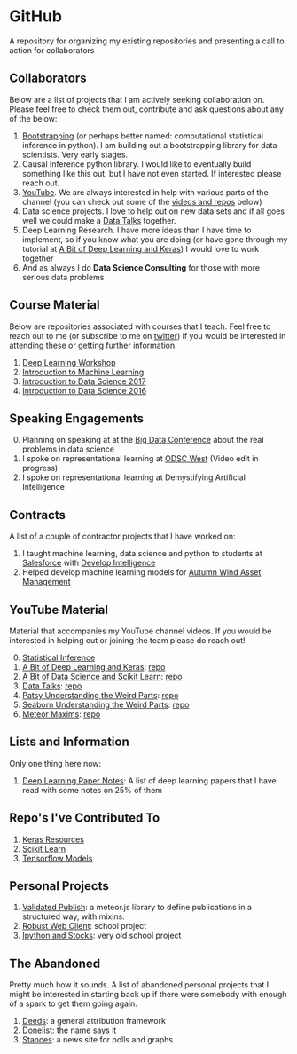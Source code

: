 # GitHub

A repository for organizing my existing repositories and presenting a call to action for collaborators

## Collaborators

Below are a list of projects that I am actively seeking collaboration on. Please feel free to check them out, contribute and ask questions about any of the below:

1. [Bootstrapping](https://github.com/knathanieltucker/bootstrapping) (or perhaps better named: computational statistical inference in python). I am building out a bootstrapping library for data scientists. Very early stages.
2. Causal Inference python library. I would like to eventually build something like this out, but I have not even started. If interested please reach out.
3. [YouTube](https://www.youtube.com/channel/UCQTQ0AbOupKNxKKY-_x46OQ). We are always interested in help with various parts of the channel (you can check out some of the [videos and repos](#youtube-material) below)
4. Data science projects. I love to help out on new data sets and if all goes well we could make a [Data Talks](https://www.youtube.com/watch?v=4Aimp4i5M0c) together.
5. Deep Learning Research. I have more ideas than I have time to implement, so if you know what you are doing (or have gone through my tutorial at [A Bit of Deep Learning and Keras](https://www.youtube.com/playlist?list=PLgJhDSE2ZLxaPX0jteHZG4skdj8ZrST9d)) I would love to work together
6. And as always I do **Data Science Consulting** for those with more serious data problems

## Course Material

Below are repositories associated with courses that I teach. Feel free to reach out to me (or subscribe to me on [twitter](https://twitter.com/knatetucker)) if you would be interested in attending these or getting further information.

1. [Deep Learning Workshop](https://github.com/knathanieltucker/tf-keras-tutorial)
2. [Introduction to Machine Learning](https://github.com/knathanieltucker/data-science-foundations)
3. [Introduction to Data Science 2017](https://github.com/knathanieltucker/dat-sf-37)
4. [Introduction to Data Science 2016](https://github.com/ga-students/ds-sf-29)

## Speaking Engagements

0. Planning on speaking at at the [Big Data Conference](http://www.globalbigdataconference.com/santa-clara/6th-annual-global-big-data-conference/event-105.html) about the real problems in data science
1. I spoke on representational learning at [ODSC West](https://odsc.com/california) (Video edit in progress)
2. I spoke on representational learning at Demystifying Artificial Intelligence

## Contracts

A list of a couple of contractor projects that I have worked on:

1. I taught machine learning, data science and python to students at [Salesforce](https://www.salesforce.com) with [Develop Intelligence](https://www.developintelligence.com)
2. Helped develop machine learning models for [Autumn Wind Asset Management](https://www.autumnwind.com)

## YouTube Material

Material that accompanies my YouTube channel videos. If you would be interested in helping out or joining the team please do reach out!

0. [Statistical Inference](https://www.youtube.com/playlist?list=PLgJhDSE2ZLxaaM1W45NB8dFSQ-frJJoBq)
1. [A Bit of Deep Learning and Keras](https://www.youtube.com/playlist?list=PLgJhDSE2ZLxaPX0jteHZG4skdj8ZrST9d): [repo](https://github.com/knathanieltucker/a-bit-of-deep-learning-and-keras)
2. [A Bit of Data Science and Scikit Learn](https://www.youtube.com/playlist?list=PLgJhDSE2ZLxb33q-x5592LCiVRsHDxVf3): [repo](https://github.com/knathanieltucker/bit-of-data-science-and-scikit-learn)
3. [Data Talks](https://www.youtube.com/watch?v=4Aimp4i5M0c): [repo](https://github.com/knathanieltucker/data-talks)
4. [Patsy Understanding the Weird Parts](https://www.youtube.com/watch?v=8eeRNiVmo2U&list=PLgJhDSE2ZLxblV7ywtiK3xrEZ-vWm11Xn): [repo](https://github.com/knathanieltucker/patsy-weird-parts)
5. [Seaborn Understanding the Weird Parts](https://www.youtube.com/playlist?list=PLgJhDSE2ZLxYlhQx0UfVlnF1F7OWF-9rp): [repo](https://github.com/knathanieltucker/seaborn-weird-parts)
6. [Meteor Maxims](https://www.youtube.com/watch?v=v4bOiWdH3XE&list=PLgJhDSE2ZLxYrvnMDf6DnayHjbXJEzYRm): [repo](https://github.com/knathanieltucker/pubsub)

## Lists and Information

Only one thing here now:

1. [Deep Learning Paper Notes](https://github.com/knathanieltucker/deeplearning-papernotes): A list of deep learning papers that I have read with some notes on 25% of them

## Repo's I've Contributed To

1. [Keras Resources](https://github.com/knathanieltucker/keras-resources)
2. [Scikit Learn](https://github.com/knathanieltucker/scikit-learn)
3. [Tensorflow Models](https://github.com/knathanieltucker/models)

## Personal Projects

1. [Validated Publish](https://github.com/knathanieltucker/validated-publish): a meteor.js library to define publications in a structured way, with mixins.
2. [Robust Web Client](https://github.com/knathanieltucker/robust_web_client): school project
3. [Ipython and Stocks](https://github.com/knathanieltucker/209fp): very old school project

## The Abandoned 

Pretty much how it sounds. A list of abandoned personal projects that I might be interested in starting back up if there were somebody with enough of a spark to get them going again.

1. [Deeds](https://github.com/knathanieltucker/deeds): a general attribution framework 
2. [Donelist](https://github.com/knathanieltucker/donelist): the name says it
3. [Stances](https://github.com/knathanieltucker/stances): a news site for polls and graphs
